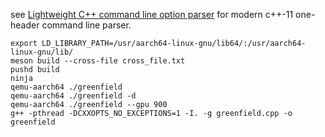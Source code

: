 see [Lightweight C++ command line option parser](https://github.com/jarro2783/cxxopts) for modern c++-11 one-header command line parser.

```shell
export LD_LIBRARY_PATH=/usr/aarch64-linux-gnu/lib64/:/usr/aarch64-linux-gnu/lib/
meson build --cross-file cross_file.txt
pushd build
ninja
qemu-aarch64 ./greenfield
qemu-aarch64 ./greenfield -d
qemu-aarch64 ./greenfield --gpu 900
g++ -pthread -DCXXOPTS_NO_EXCEPTIONS=1 -I. -g greenfield.cpp -o greenfield
```
